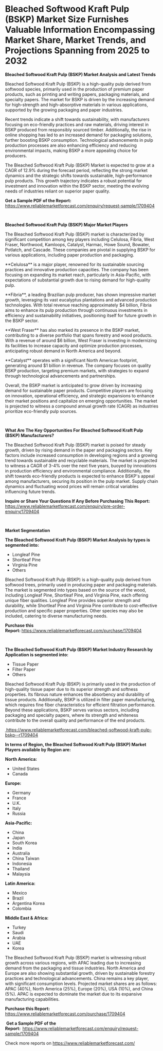 <p><h1>Bleached Softwood Kraft Pulp (BSKP) Market Size Furnishes Valuable Information Encompassing Market Share, Market Trends, and Projections Spanning from 2025 to 2032</h1></p><p><strong>Bleached Softwood Kraft Pulp (BSKP) Market Analysis and Latest Trends</strong></p>
<p><p>Bleached Softwood Kraft Pulp (BSKP) is a high-quality pulp derived from softwood species, primarily used in the production of premium paper products, such as printing and writing papers, packaging materials, and specialty papers. The market for BSKP is driven by the increasing demand for high-strength and high-absorptive materials in various applications, supported by the growing packaging and paper industries.</p><p>Recent trends indicate a shift towards sustainability, with manufacturers focusing on eco-friendly practices and raw materials, driving interest in BSKP produced from responsibly sourced timber. Additionally, the rise in online shopping has led to an increased demand for packaging solutions, further boosting BSKP consumption. Technological advancements in pulp production processes are also enhancing efficiency and reducing environmental impacts, making BSKP a more appealing choice for producers. </p><p>The Bleached Softwood Kraft Pulp (BSKP) Market is expected to grow at a CAGR of 12.9% during the forecast period, reflecting the strong market dynamics and the strategic shifts towards sustainable, high-performance pulp products. This growth trajectory indicates a robust potential for investment and innovation within the BSKP sector, meeting the evolving needs of industries reliant on superior paper quality.</p></p>
<p><strong>Get a Sample PDF of the Report:&nbsp;</strong> <a href="https://www.reliablemarketforecast.com/enquiry/request-sample/1709404?utm_campaign=1874&utm_medium=2&utm_source=Github&utm_content=ia&utm_term=10012025&utm_id=bleached-softwood-kraft-pulp-bskp">https://www.reliablemarketforecast.com/enquiry/request-sample/1709404</a></p>
<p>&nbsp;</p>
<p><strong>Bleached Softwood Kraft Pulp (BSKP) Major Market Players</strong></p>
<p><p>The Bleached Softwood Kraft Pulp (BSKP) market is characterized by significant competition among key players including Celulosa, Fibria, West Fraser, Northwood, Kamloops, Catalyst, Harmac, Howe Sound, Bowater, Potlatch, and Cascade. These companies are pivotal in supplying BSKP for various applications, including paper production and packaging.</p><p>**Celulosa** is a major player, renowned for its sustainable sourcing practices and innovative production capacities. The company has been focusing on expanding its market reach, particularly in Asia-Pacific, with expectations of substantial growth due to rising demand for high-quality pulp.</p><p>**Fibria**, a leading Brazilian pulp producer, has shown impressive market growth, leveraging its vast eucalyptus plantations and advanced production technologies. With total revenue reaching approximately $4 billion, Fibria aims to enhance its pulp production through continuous investments in efficiency and sustainability initiatives, positioning itself for future growth in the BSKP sector.</p><p>**West Fraser** has also marked its presence in the BSKP market, contributing to a diverse portfolio that spans forestry and wood products. With a revenue of around $6 billion, West Fraser is investing in modernizing its facilities to increase capacity and optimize production processes, anticipating robust demand in North America and beyond.</p><p>**Catalyst** operates with a significant North American footprint, generating around $1 billion in revenue. The company focuses on quality BSKP production, targeting premium markets, with strategies to expand through technological advancements and partnerships.</p><p>Overall, the BSKP market is anticipated to grow driven by increasing demand for sustainable paper products. Competitive players are focusing on innovation, operational efficiency, and strategic expansions to enhance their market positions and capitalize on emerging opportunities. The market is projected to witness a compound annual growth rate (CAGR) as industries prioritize eco-friendly pulp sources.</p></p>
<p>&nbsp;</p>
<p><strong>What Are The Key Opportunities For Bleached Softwood Kraft Pulp (BSKP) Manufacturers?</strong></p>
<p><p>The Bleached Softwood Kraft Pulp (BSKP) market is poised for steady growth, driven by rising demand in the paper and packaging sectors. Key factors include increased consumption in developing regions and a growing trend towards sustainable and recyclable materials. The market is projected to witness a CAGR of 3-4% over the next five years, buoyed by innovations in production efficiency and environmental compliance. Additionally, the shift towards eco-friendly products is expected to enhance BSKP's appeal among manufacturers, securing its position in the pulp market. Supply chain dynamics and fluctuating wood prices will remain critical variables influencing future trends.</p></p>
<p><strong>Inquire or Share Your Questions If Any Before Purchasing This Report:</strong> <a href="https://www.reliablemarketforecast.com/enquiry/pre-order-enquiry/1709404?utm_campaign=1874&utm_medium=2&utm_source=Github&utm_content=ia&utm_term=10012025&utm_id=bleached-softwood-kraft-pulp-bskp">https://www.reliablemarketforecast.com/enquiry/pre-order-enquiry/1709404</a></p>
<p>&nbsp;</p>
<p><strong>Market Segmentation</strong></p>
<p><strong>The Bleached Softwood Kraft Pulp (BSKP) Market Analysis by types is segmented into:</strong></p>
<p><ul><li>Longleaf Pine</li><li>Shortleaf Pine</li><li>Virginia Pine</li><li>Others</li></ul></p>
<p><p>Bleached Softwood Kraft Pulp (BSKP) is a high-quality pulp derived from softwood trees, primarily used in producing paper and packaging materials. The market is segmented into types based on the source of the wood, including Longleaf Pine, Shortleaf Pine, and Virginia Pine, each offering unique fiber qualities. Longleaf Pine provides superior strength and durability, while Shortleaf Pine and Virginia Pine contribute to cost-effective production and specific paper properties. Other species may also be included, catering to diverse manufacturing needs.</p></p>
<p><strong>Purchase this Report:&nbsp;</strong><a href="https://www.reliablemarketforecast.com/purchase/1709404?utm_campaign=1874&utm_medium=2&utm_source=Github&utm_content=ia&utm_term=10012025&utm_id=bleached-softwood-kraft-pulp-bskp">https://www.reliablemarketforecast.com/purchase/1709404</a></p>
<p>&nbsp;</p>
<p><strong>The Bleached Softwood Kraft Pulp (BSKP) Market Industry Research by Application is segmented into:</strong></p>
<p><ul><li>Tissue Paper</li><li>Filter Paper</li><li>Others</li></ul></p>
<p><p>Bleached Softwood Kraft Pulp (BSKP) is primarily used in the production of high-quality tissue paper due to its superior strength and softness properties. Its fibrous nature enhances the absorbency and durability of tissue products. Additionally, BSKP is utilized in filter paper manufacturing, which requires fine fiber characteristics for efficient filtration performance. Beyond these applications, BSKP serves various sectors, including packaging and specialty papers, where its strength and whiteness contribute to the overall quality and performance of the end products.</p></p>
<p><a href="https://www.reliablemarketforecast.com/bleached-softwood-kraft-pulp-bskp--r1709404?utm_campaign=1874&utm_medium=2&utm_source=Github&utm_content=ia&utm_term=10012025&utm_id=bleached-softwood-kraft-pulp-bskp">&nbsp;https://www.reliablemarketforecast.com/bleached-softwood-kraft-pulp-bskp--r1709404</a></p>
<p><strong>In terms of Region, the Bleached Softwood Kraft Pulp (BSKP) Market Players available by Region are:</strong></p>
<p>
    <p> <strong> North America: </strong>
        <ul>
            <li>United States</li>
            <li>Canada</li>
        </ul>
        </p> 
    <p> <strong> Europe: </strong>
        <ul>
            <li>Germany</li>
            <li>France</li>
            <li>U.K.</li>
            <li>Italy</li>
            <li>Russia</li>
        </ul>
        </p> 
    <p> <strong> Asia-Pacific: </strong>
        <ul>
            <li>China</li>
            <li>Japan</li>
            <li>South Korea</li>
            <li>India</li>
            <li>Australia</li>
            <li>China Taiwan</li>
            <li>Indonesia</li>
            <li>Thailand</li>
            <li>Malaysia</li>
        </ul>
        </p> 
    <p> <strong> Latin America: </strong>
        <ul>
            <li>Mexico</li>
            <li>Brazil</li>
            <li>Argentina Korea</li>
            <li>Colombia</li>
        </ul>
        </p> 
    <p> <strong> Middle East & Africa: </strong>
        <ul>
            <li>Turkey</li>
            <li>Saudi</li>
            <li>Arabia</li>
            <li>UAE</li>
            <li>Korea</li>
        </ul>
    </p>
    </p>
<p><p>The Bleached Softwood Kraft Pulp (BSKP) market is witnessing robust growth across various regions, with APAC leading due to increasing demand from the packaging and tissue industries. North America and Europe are also showing substantial growth, driven by sustainable forestry practices and technological advancements. China remains a key player, with significant consumption levels. Projected market shares are as follows: APAC (40%), North America (25%), Europe (20%), USA (10%), and China (5%). APAC is expected to dominate the market due to its expansive manufacturing capabilities.</p></p>
<p><strong>Purchase this Report: </strong><a href="https://www.reliablemarketforecast.com/purchase/1709404?utm_campaign=1874&utm_medium=2&utm_source=Github&utm_content=ia&utm_term=10012025&utm_id=bleached-softwood-kraft-pulp-bskp">https://www.reliablemarketforecast.com/purchase/1709404</a></p>
<p>&nbsp;<strong>Get a Sample PDF of the Report:&nbsp;&nbsp;</strong><a href="https://www.reliablemarketforecast.com/enquiry/request-sample/1709404?utm_campaign=1874&utm_medium=2&utm_source=Github&utm_content=ia&utm_term=10012025&utm_id=bleached-softwood-kraft-pulp-bskp">https://www.reliablemarketforecast.com/enquiry/request-sample/1709404</a></p>
<p><strong></strong></p>
<p>Check more reports on <a href="https://www.reliablemarketforecast.com/?utm_campaign=1874&utm_medium=2&utm_source=Github&utm_content=ia&utm_term=10012025&utm_id=bleached-softwood-kraft-pulp-bskp">https://www.reliablemarketforecast.com/</a></p>
